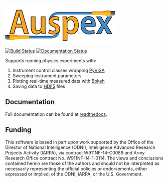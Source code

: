 ![auspex](doc/images/Auspex-Small.png)
<!-- [![build status](https://qiplab.bbn.com/ci/projects/1/status.png?ref=master)](https://qiplab.bbn.com/ci/projects/1?ref=master) -->
[![Build Status](https://travis-ci.org/BBN-Q/Auspex.svg?branch=master)](https://travis-ci.org/BBN-Q/Auspex) [![Documentation Status](https://readthedocs.org/projects/auspex/badge/?version=latest)](http://auspex.readthedocs.io/en/latest/?badge=latest)

Supports running physics experiments with:

1. Instrument control classes wrapping [PyVISA](https://github.com/hgrecco/pyvisa)
2. Sweeping instrument parameters.
3. Plotting real-time measured data with [Bokeh](http://bokeh.pydata.org/)
4. Saving data to [HDF5](https://www.hdfgroup.org/HDF5/) files


## Documentation ##
Full documentation can be found at [readthedocs](http://auspex.readthedocs.io/en/latest/).

## Funding ##

This software is based in part upon work supported by the Office of the Director
of National Intelligence (ODNI), Intelligence Advanced Research Projects
Activity (IARPA), via contract W911NF-14-C0089 and Army Research Office contract
No. W911NF-14-1-0114. The views and conclusions contained herein are those of
the authors and should not be interpreted as necessarily representing the
official policies or endorsements, either expressed or implied, of the ODNI,
IARPA, or the U.S. Government.
